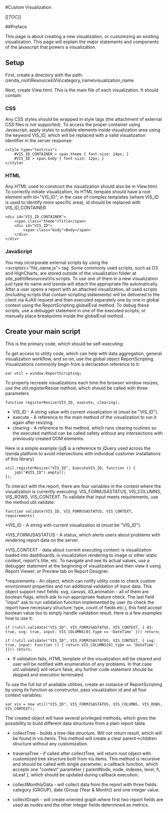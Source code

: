 #Custom Visualization

[[_TOC_]]

##Preface

This page is about creating a new visualization, or customizing an existing visualization. This page will explain the major statements and components of the javascript that powers a visualization.

## Setup

First, create a directory with the path: izenda_root\Resources\Vis\category_name\visualization_name

Next, create View.html. This is the main file of each visualization. It should contain:

### CSS

Any CSS styles should be wrapped in style tags (the attachment of external CSS files is not supported). To access the proper container using Javascript, apply styles to suitable elements inside visualization area using the keyword VIS_ID, which will be replaced with a valid visualization identifier in the server response:

    <style type="text/css">
        #VIS_ID_CONTAINER > span.theme { font-size: 14px; }
        #VIS_ID > span.body { font-size: 12px; }
    </style>

### HTML

Any HTML used to construct the visualization should also be in View.html. To correctly initiate visualization, its HTML tempate should have a root element with id="VIS_ID"; in the case of complex templates (where VIS_ID is used to identify more specific area), id should be replaced with VIS_ID_CONTAINER:

    <div id="VIS_ID_CONTAINER">
        <span class="theme">Title</span>
        <div id="VIS_ID">
            <span class="body">Body</span>
        </div>
    </div>

### JavaScript

You may incorporate external scripts by using the <scriptsrc="file_name.js"></script> tag. Some commonly used scripts, such as D3 and HighCharts, are stored outside of the visualization folder at site_path\Resources\Vis\.scripts. To use one of them in a new visualization just type its name and Izenda will attach the appropriate file automatically. After a user opens a report with an attached visualization, all used scripts (including scripts that contain scripting statements) will be delivered to the client via AJAX request and then executed separately one by one in global context using the ReportScripting.globalEval method. To debug these scripts, use a debugger statement in one of the executed scripts, or manually place breakpoints inside the globalEval method.

## Create your main script

This is the primary code, which should be self-executing:
    <script type="text/javascript">
	    (function ExecuteVIS_ID() {
		    /* code */
	    })();
    </script>

To get access to utility code, which can help with data aggregation, general visualization workflow, and so on, use the global object ReportScripting. Visualizations commonly begin from a declaration reference to it:

    var util = window.ReportScripting;

To properly recreate visualizations each time the browser window resizes, use the util.registerResize method, which should be called with three parameters

    function registerResize(VIS_ID, execute, clearing);

* VIS_ID - A string value with current visualization id (must be "VIS_ID").
* execute - A reference to the main method of the visualization to run it again after resizing.
* clearing - A reference to thsi method, which runs clearing routines so the executed method can be called safety without any intersections with previously created DOM elements.

Here is a simple example (jq$ is a reference to jQuery used across the Izenda platform to avoid intersections with individual customer installations of this library)

    util.registerResize("VIS_ID", ExecuteVIS_ID, function () {
	    jq$("#VIS_ID").empty();
    });

To interact with the report, there are four variables in the context where the visualization is currently executing: VIS_FORMJSASTATUS, VIS_COLUMNS, VIS_ROWS, VIS_CONTEXT. To validate that input meets requirements, use the method util.validate:

    function validate(VIS_ID, VIS_FORMJSASTATUS, VIS_CONTEXT, requirements)

*VIS_ID - A string with current visualization id (must be "VIS_ID").

*VIS_FORMJSASTATUS - A status, which alerts users about problems with rendering report data on the server.

*VIS_CONTEXT - data about current executing context: is visualization loaded into dashboards, is visualization rendering to image or other static context, report's title, etc. To navigate and see its actual values, use a debugger statement at the beginning of visualization and then view it using Report Viewer, or Preview tab on Report Designer.

*requirements - An object, which can notify utility code to check custom environment properties and run additional validation of input data. This object support next fields: svg, canvas, d3,animation - all of them are boolean flags, which ask to run appropriate feature check. The last field "input" ask to run validation function implemented by user (to check the report have necessary structure: type, count of fields etc.), this field accept boolean value too to simply handle validation result. Here is a few examples how to use it:

`if (!util.validate("VIS_ID", VIS_FORMJSASTATUS, VIS_CONTEXT, { d3: true, svg: true, input: VIS_COLUMNS[0].type == 'DateTime' })) return; `

`if (!util.validate("VIS_ID", VIS_FORMJSASTATUS, VIS_CONTEXT, { svg: true, input: function () { return VIS_COLUMNS[0].type == 'DateTime'; }})) return;`

* If validation fails, HTML template of the visualization will be cleared and user will be notified with enumeration of any problems. In that case util.validate() will return false, any further code statement should be skipped and execution terminated.

To use the full list of available utilities, create an instance of ReportScripting by using its function as constructor, pass visualization id and all four context variables:

`var vis = new util("VIS_ID", VIS_FORMJSASTATUS, VIS_COLUMNS, VIS_ROWS, VIS_CONTEXT);`

The created object will have several privileged methods, which gives the possibility to build different data structures from a plain report table.

* collectTree - builds a tree-like structure. Will not return result, which will be found in vis.items. This method will create a clear parent->children structure without any customization.

* traverseTree - if called after collectTree, will return root object with customized tree structure built from vis.items. This method is recursive and should be called with single parameter, a callback function, which accepts one "context" parameter { parentNode, node, indexes, level, fi, isLeaf }, which should be updated during callback execution.

* collectMonthlyData - will collect data from the report with three fields: category (GROUP), date (Group (Year & Month)) and one integer value.

* collectGraph - will create oriented graph where first two report fields are used as nodes and the other integer fields determined as metrics.